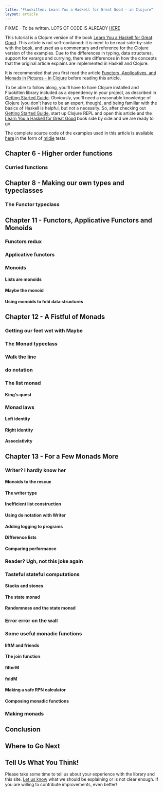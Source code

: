 ```yaml
---
title: "Fluokitten: Learn You a Haskell for Great Good - in Clojure"
layout: article
---
```


FIXME - To be written. LOTS OF CODE IS ALREADY [HERE](https://github.com/uncomplicate/fluokitten/blob/master/test/uncomplicate/fluokitten/articles)

This tutorial is a Clojure version of the book [Learn You a Haskell for Great Good](http://learnyouahaskell.com). This article is not self-contained: it is ment to be read side-by-side with the [book](http://learnyouahaskell.com), and used as a commentary and reference for the Clojure version of the examples. Due to the differences in typing, data structures, support for varargs and currying, there are differences in how the concepts that the original article explains are implemented in Haskell and Clojure.

It is recommended that you first read the article [Functors, Applicatives, and Monads in Pictures - in Clojure](/articles/functors_applicatives_monads_in_pictures.html) before reading this article.

To be able to follow along, you'll have to have Clojure installed and Fluokitten library included as a dependency in your project, as described in [Getting Started Guide](/articles/getting_started.html). Obviously, you'll need a reasonable knowledge of Clojure (you don't have to be an expert, though), and being familiar with the basics of Haskell is helpful, but not a necessity. So, after checking out [Getting Started Guide](/articles/getting_started.html), start up Clojure REPL and open this article and the [Learn You a Haskell for Great Good](http://learnyouahaskell.com) book side by side and we are ready to go.

The complete source code of the examples used in this article is available [here](https://github.com/uncomplicate/fluokitten/blob/master/test/uncomplicate/fluokitten/articles) in the form of [midje](https://github.com/marick/Midje) tests.

## Chapter 6 - Higher order functions

### Curried functions

## Chapter 8 - Making our own types and typeclasses

### The Functor typeclass

## Chapter 11 - Functors, Applicative Functors and Monoids

### Functors redux

### Applicative functors

### Monoids

#### Lists are monoids

#### Maybe the monoid

#### Using monoids to fold data structures

## Chapter 12 - A Fistful of Monads

### Getting our feet wet with Maybe

### The Monad typeclass

### Walk the line

### do notation

### The list monad

#### King's quest

### Monad laws

#### Left identity

#### Right identity

#### Associativity

## Chapter 13 - For a Few Monads More

### Writer? I hardly know her

#### Monoids to the rescue

#### The writer type

#### Inefficient list construction

#### Using do notation with Writer

#### Adding logging to programs

#### Difference lists

#### Comparing performance

### Reader? Ugh, not this joke again

### Tasteful stateful computations

#### Stacks and stones

#### The state monad

#### Randomness and the state monad

### Error error on the wall

### Some useful monadic functions

#### liftM and friends

#### The join function

#### filterM

#### foldM

#### Making a safe RPN calculator

#### Composing monadic functions

### Making monads

## Conclusion

## Where to Go Next

## Tell Us What You Think!

Please take some time to tell us about your experience with the library and this site. [Let us know](/articles/community.html) what we should be explaining or is not clear enough. If you are willing to contribute improvements, even better!
